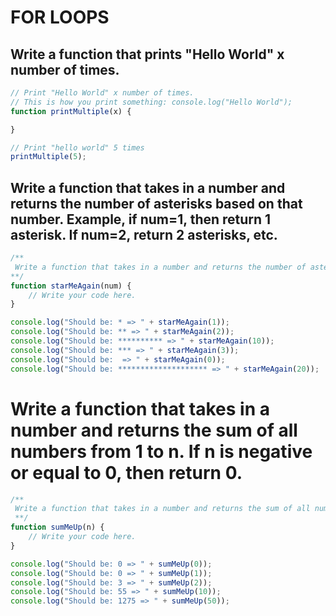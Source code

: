 # FOR LOOPS 

## Write a function that prints "Hello World" x number of times.
```javascript
// Print "Hello World" x number of times.
// This is how you print something: console.log("Hello World"); 
function printMultiple(x) {

}

// Print "hello world" 5 times
printMultiple(5); 
```

## Write a function that takes in a number and returns the number of asterisks based on that number. Example, if num=1, then return 1 asterisk. If num=2, return 2 asterisks, etc.
```javascript
/**
 Write a function that takes in a number and returns the number of asterisks based on that number. Example, if num=1, then return 1 asterisk. If num=2, return 2 asterisks, etc.
**/
function starMeAgain(num) {
    // Write your code here.
}

console.log("Should be: * => " + starMeAgain(1));
console.log("Should be: ** => " + starMeAgain(2));
console.log("Should be: ********** => " + starMeAgain(10));
console.log("Should be: *** => " + starMeAgain(3));
console.log("Should be:  => " + starMeAgain(0));
console.log("Should be: ******************** => " + starMeAgain(20));
```

# Write a function that takes in a number and returns the sum of all numbers from 1 to n. If n is negative or equal to 0, then return 0.
```javascript
/**
 Write a function that takes in a number and returns the sum of all numbers from 1 to n. If n is negative or equal to 0, then return 0.
 **/
function sumMeUp(n) {
    // Write your code here.
}

console.log("Should be: 0 => " + sumMeUp(0));
console.log("Should be: 0 => " + sumMeUp(1));
console.log("Should be: 3 => " + sumMeUp(2));
console.log("Should be: 55 => " + sumMeUp(10));
console.log("Should be: 1275 => " + sumMeUp(50));
```
